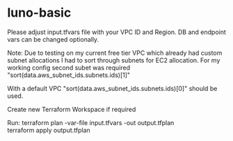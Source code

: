 # luno-basic
Please adjust input.tfvars file with your VPC ID and Region. DB and endpoint vars can be changed optionally.

Note: Due to testing on my current free tier VPC which already had custom subnet allocations I had to sort through subnets for EC2 allocation. For my working config second subet was required "sort(data.aws_subnet_ids.subnets.ids)[1]"

With a default VPC "sort(data.aws_subnet_ids.subnets.ids)[0]" should be used. 

Create new Terraform Workspace if required

Run:
terraform plan -var-file input.tfvars -out output.tfplan  
terraform apply output.tfplan  
